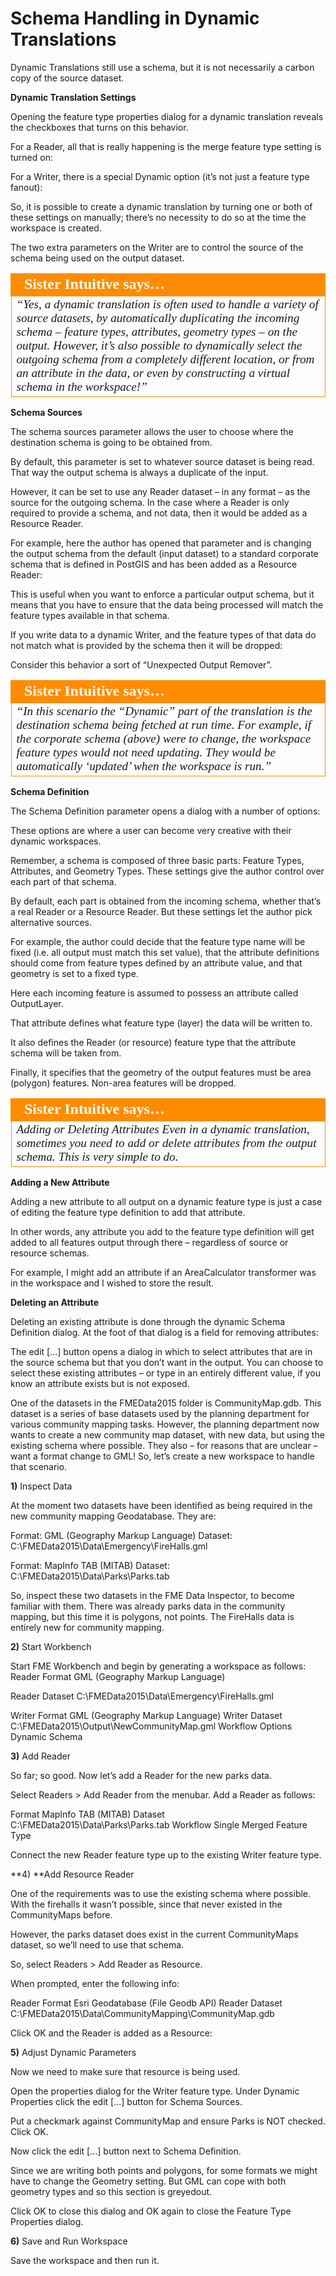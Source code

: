 # Schema Handling in Dynamic Translations

Dynamic Translations still use a schema, but it is not necessarily a carbon copy of the source dataset.

**Dynamic Translation Settings**

Opening the feature type properties dialog for a dynamic translation reveals the checkboxes that turns on this behavior.

For a Reader, all that is really happening is the merge feature type setting is turned on:

For a Writer, there is a special Dynamic option (it’s not just a feature type fanout):

So, it is possible to create a dynamic translation by turning one or both of these settings on manually; there’s no necessity to do so at the time the workspace is created.

The two extra parameters on the Writer are to control the source of the schema being used on the output dataset.

<table style="border-spacing: 0px">
<tr>
<td style="vertical-align:middle;background-color:darkorange;border: 2px solid darkorange">
<i class="fa fa-quote-left fa-lg fa-pull-left fa-fw" style="color:white;padding-right: 12px;vertical-align:text-top"></i>
<span style="color:white;font-size:x-large;font-weight: bold;font-family:serif">Sister Intuitive says…</span>
</td>
</tr>

<tr>
<td style="border: 1px solid darkorange">
<span style="font-family:serif; font-style:italic; font-size:larger">
“Yes, a dynamic translation is often used to handle a variety of source
datasets, by automatically duplicating the incoming schema – feature
types, attributes, geometry types – on the output.
However, it’s also possible to dynamically select the outgoing schema from a completely
different location, or from an attribute in the data, or even by constructing a virtual
schema in the workspace!”
</span>
</td>
</tr>
</table>

**Schema Sources**

The schema sources parameter allows the user to choose where the destination schema is going to be obtained from.

By default, this parameter is set to whatever source dataset is being read. That way the output schema is always a duplicate of the input.

However, it can be set to use any Reader dataset – in any format – as the source for the outgoing schema. In the case where a Reader is only required to provide a schema, and not data, then it would be added as a Resource Reader.

For example, here the author has opened that parameter and is changing the output schema from the default (input dataset) to a standard corporate schema that is defined in PostGIS and has been added as a Resource Reader:

This is useful when you want to enforce a particular output schema, but it means that you have to ensure that the data being processed will match the feature types available in that schema.

If you write data to a dynamic Writer, and the feature types of that data do not match what is provided by the schema then it will be dropped:

Consider this behavior a sort of “Unexpected Output Remover”.

<table style="border-spacing: 0px">
<tr>
<td style="vertical-align:middle;background-color:darkorange;border: 2px solid darkorange">
<i class="fa fa-quote-left fa-lg fa-pull-left fa-fw" style="color:white;padding-right: 12px;vertical-align:text-top"></i>
<span style="color:white;font-size:x-large;font-weight: bold;font-family:serif">Sister Intuitive says…</span>
</td>
</tr>

<tr>
<td style="border: 1px solid darkorange">
<span style="font-family:serif; font-style:italic; font-size:larger">
“In this scenario the “Dynamic” part of the translation is the destination
schema being fetched at run time.
For example, if the corporate schema (above) were to change, the workspace feature
types would not need updating. They would be automatically ‘updated’ when the
workspace is run.”
</span>
</td>
</tr>
</table>

**Schema Definition**

The Schema Definition parameter opens a dialog with a number of options:

These options are where a user can become very creative with their dynamic workspaces.

Remember, a schema is composed of three basic parts: Feature Types, Attributes, and Geometry Types. These settings give the author control over each part of that schema.

By default, each part is obtained from the incoming schema, whether that’s a real Reader or a Resource Reader. But these settings let the author pick alternative sources.

For example, the author could decide that the feature type name will be fixed (i.e. all output must match this set value), that the attribute definitions should come from feature types defined by an attribute value, and that geometry is set to a fixed type.

Here each incoming feature is assumed to possess an attribute called OutputLayer.

That attribute defines what feature type (layer) the data will be written to.

It also defines the Reader (or resource) feature type that the attribute schema will be taken from.

Finally, it specifies that the geometry of the output features must be area (polygon) features. Non-area features will be dropped.

<table style="border-spacing: 0px">
<tr>
<td style="vertical-align:middle;background-color:darkorange;border: 2px solid darkorange">
<i class="fa fa-quote-left fa-lg fa-pull-left fa-fw" style="color:white;padding-right: 12px;vertical-align:text-top"></i>
<span style="color:white;font-size:x-large;font-weight: bold;font-family:serif">Sister Intuitive says…</span>
</td>
</tr>

<tr>
<td style="border: 1px solid darkorange">
<span style="font-family:serif; font-style:italic; font-size:larger">
Adding or Deleting Attributes
Even in a dynamic translation, sometimes you need to add or delete attributes from the output
schema. This is very simple to do.
</span>
</td>
</tr>
</table>

**Adding a New Attribute**

Adding a new attribute to all output on a dynamic feature type is just a case of editing the feature type definition to add that attribute.

In other words, any attribute you add to the feature type definition will get added to all features output through there – regardless of source or resource schemas.

For example, I might add an attribute if an AreaCalculator transformer was in the workspace and I wished to store the result.

**Deleting an Attribute**

Deleting an existing attribute is done through the dynamic Schema Definition dialog. At the foot of that dialog is a field for removing attributes:

The edit […] button opens a dialog in which to select attributes that are in the source schema but that you don’t want in the output. You can choose to select these existing attributes – or type in an entirely different value, if you know an attribute exists but is not exposed.

One of the datasets in the FMEData2015 folder is CommunityMap.gdb. This dataset is a series of base datasets used by the planning department for various community mapping tasks.
However, the planning department now wants to create a new community map dataset, with new data, but using the existing schema where possible. They also – for reasons that are unclear – want a format change to GML!
So, let’s create a new workspace to handle that scenario.

**1)** Inspect Data

At the moment two datasets have been identified as being required in the new community mapping Geodatabase. They are:

Format: GML (Geography Markup Language)
Dataset: C:\FMEData2015\Data\Emergency\FireHalls.gml

Format: MapInfo TAB (MITAB)
Dataset: C:\FMEData2015\Data\Parks\Parks.tab

So, inspect these two datasets in the FME Data Inspector, to become familiar with them. There was already parks data in the community mapping, but this time it is polygons, not points. The FireHalls data is entirely new for community mapping.

**2)** Start Workbench

Start FME Workbench and begin by generating a workspace as follows: Reader Format GML (Geography Markup Language)

Reader Dataset C:\FMEData2015\Data\Emergency\FireHalls.gml

Writer Format GML (Geography Markup Language)
Writer Dataset C:\FMEData2015\Output\NewCommunityMap.gml
Workflow Options Dynamic Schema

**3)** Add Reader

So far; so good. Now let’s add a Reader for the new parks data.

Select Readers > Add Reader from the menubar. Add a Reader as follows:

Format MapInfo TAB (MITAB)
Dataset C:\FMEData2015\Data\Parks\Parks.tab
Workflow Single Merged Feature Type

Connect the new Reader feature type up to the existing Writer feature type.

**4) **Add Resource Reader

One of the requirements was to use the existing schema where possible. With the firehalls it wasn’t possible, since that never existed in the CommunityMaps before.

However, the parks dataset does exist in the current CommunityMaps dataset, so we’ll need to use that schema.

So, select Readers > Add Reader as Resource.

When prompted, enter the following info:

Reader Format Esri Geodatabase (File Geodb API)
Reader Dataset C:\FMEData2015\Data\CommunityMapping\CommunityMap.gdb

Click OK and the Reader is added as a Resource:

**5)** Adjust Dynamic Parameters

Now we need to make sure that resource is being used.

Open the properties dialog for the Writer feature type. Under Dynamic Properties click the edit […] button for Schema Sources.

Put a checkmark against CommunityMap and ensure Parks is NOT checked. Click OK.

Now click the edit […] button next to Schema Definition.

Since we are writing both points and polygons, for some formats we might have to change the Geometry setting. But GML can cope with both geometry types and so this section is greyedout.

Click OK to close this dialog and OK again to close the Feature Type Properties dialog.

**6)** Save and Run Workspace

Save the workspace and then run it.